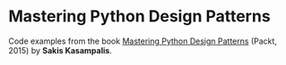 # Mastering Python Design Patterns

Code examples from the book [Mastering Python Design Patterns](https://www.packtpub.com/application-development) (Packt, 2015) by **Sakis Kasampalis**.

